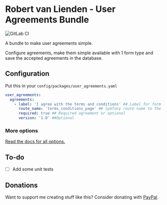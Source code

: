 # Robert van Lienden - User Agreements Bundle
![GitLab CI](https://github.com/robertvanlienden/useragreementsbundle/actions/workflows/workflow.yaml/badge.svg)

A bundle to make user agreements simple.

Configure agreements, make them simple available with 1 form type and save the accepted agreements in the database.

## Configuration

Put this in your `config/packages/user_agreements.yaml`

```yaml
user_agreements:
  agreements:
    - label: 'I agree with the terms and conditions' ## Label for form. Without any special characters because of technical limitations.
      route_name: 'terms_conditions_page' ## Symfony route name to the agreement
      required: true ## Required agreement or optional
      version: '1.0' ##Optional
```

### More options
[Read the docs for all options.](docs/00-index.md)

## To-do
- [ ] Add some unit tests

## Donations
Want to support me creating stuff like this? Consider donating with [PayPal](https://www.paypal.me/robertvanlienden).